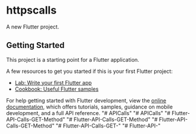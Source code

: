 # httpscalls

A new Flutter project.

## Getting Started

This project is a starting point for a Flutter application.

A few resources to get you started if this is your first Flutter project:

- [Lab: Write your first Flutter app](https://docs.flutter.dev/get-started/codelab)
- [Cookbook: Useful Flutter samples](https://docs.flutter.dev/cookbook)

For help getting started with Flutter development, view the
[online documentation](https://docs.flutter.dev/), which offers tutorials,
samples, guidance on mobile development, and a full API reference.
"# APICalls" 
"# APICalls" 
"# Flutter-API-Calls-GET-Method" 
"# Flutter-API-Calls-GET-Method" 
"# Flutter-API-Calls-GET-Method" 
"# Flutter-API-Calls-GET-" 
"# Flutter-API-" 
